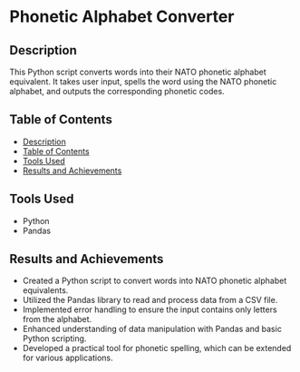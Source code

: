 # Phonetic Alphabet Converter

## Description
This Python script converts words into their NATO phonetic alphabet equivalent. It takes user input, spells the word using the NATO phonetic alphabet, and outputs the corresponding phonetic codes.

## Table of Contents
- [Description](#description)
- [Table of Contents](#table-of-contents)
- [Tools Used](#tools-used)
- [Results and Achievements](#results-and-achievements)

## Tools Used
- Python
- Pandas

## Results and Achievements
- Created a Python script to convert words into NATO phonetic alphabet equivalents.
- Utilized the Pandas library to read and process data from a CSV file.
- Implemented error handling to ensure the input contains only letters from the alphabet.
- Enhanced understanding of data manipulation with Pandas and basic Python scripting.
- Developed a practical tool for phonetic spelling, which can be extended for various applications.
